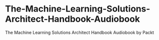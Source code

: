 # The-Machine-Learning-Solutions-Architect-Handbook-Audiobook
The Machine Learning Solutions Architect Handbook Audiobook by Packt
